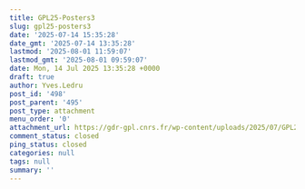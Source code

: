 ```yaml
---
title: GPL25-Posters3
slug: gpl25-posters3
date: '2025-07-14 15:35:28'
date_gmt: '2025-07-14 13:35:28'
lastmod: '2025-08-01 11:59:07'
lastmod_gmt: '2025-08-01 09:59:07'
date: Mon, 14 Jul 2025 13:35:28 +0000
draft: true
author: Yves.Ledru
post_id: '498'
post_parent: '495'
post_type: attachment
menu_order: '0'
attachment_url: https://gdr-gpl.cnrs.fr/wp-content/uploads/2025/07/GPL25-Posters3.jpg
comment_status: closed
ping_status: closed
categories: null
tags: null
summary: ''
---
```



